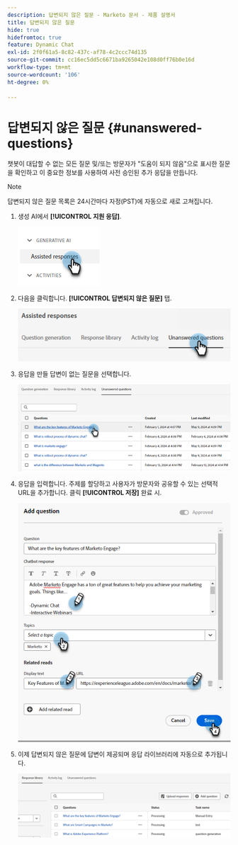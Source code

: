 ```yaml
---
description: 답변되지 않은 질문 - Marketo 문서 - 제품 설명서
title: 답변되지 않은 질문
hide: true
hidefromtoc: true
feature: Dynamic Chat
exl-id: 2f0f61a5-8c82-437c-af78-4c2ccc74d135
source-git-commit: cc16ec5dd5c6671ba9265042e108d0ff76b0e16d
workflow-type: tm+mt
source-wordcount: '106'
ht-degree: 0%

---
```


# 답변되지 않은 질문 {#unanswered-questions}

챗봇이 대답할 수 없는 모든 질문 및/또는 방문자가 &quot;도움이 되지 않음&quot;으로 표시한 질문을 확인하고 이 중요한 정보를 사용하여 사전 승인된 추가 응답을 만듭니다.

>[!NOTE]
>
>답변되지 않은 질문 목록은 24시간마다 자정(PST)에 자동으로 새로 고쳐집니다.

1. 생성 AI에서 **[!UICONTROL 지원 응답]**.

   ![](assets/unanswered-questions-1.png)

1. 다음을 클릭합니다. **[!UICONTROL 답변되지 않은 질문]** 탭.

   ![](assets/unanswered-questions-2.png)

1. 응답을 만들 답변이 없는 질문을 선택합니다.

   ![](assets/unanswered-questions-3.png)

1. 응답을 입력합니다. 주제를 할당하고 사용자가 방문자와 공유할 수 있는 선택적 URL을 추가합니다. 클릭 **[!UICONTROL 저장]** 완료 시.

   ![](assets/unanswered-questions-4.png)

1. 이제 답변되지 않은 질문에 답변이 제공되며 응답 라이브러리에 자동으로 추가됩니다.

   ![](assets/unanswered-questions-5.png)
